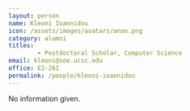 ```yaml
---
layout: person
name: Kleoni Ioannidou
icon: /assets/images/avatars/anon.png
category: alumni
titles:
        - Postdoctoral Scholar, Computer Science
email: kleoni@soe.ucsc.edu
office: E2-261
permalink: /people/kleoni-ioannidou
---
```


No information given.
